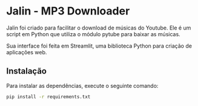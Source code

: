 # Jalin - MP3 Downloader

Jalin foi criado para facilitar o download de músicas do Youtube. Ele é um script em Python que utiliza o módulo pytube para baixar as músicas.

Sua interface foi feita em Streamlit, uma biblioteca Python para criação de aplicações web.

## Instalação

Para instalar as dependências, execute o seguinte comando:

```bash
pip install -r requirements.txt
```